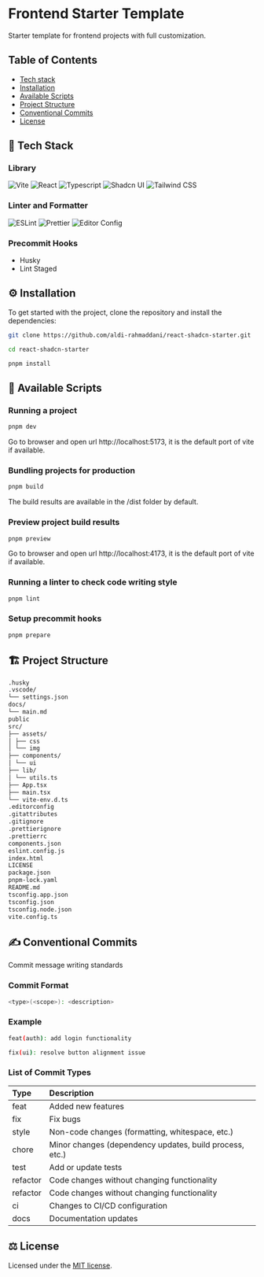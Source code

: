 # Frontend Starter Template

Starter template for frontend projects with full customization.

## Table of Contents

- [Tech stack](#🚀-tech-stack)
- [Installation](#⚙️-installation)
- [Available Scripts](#📜-available-scripts)
- [Project Structure](#🏗️-project-structure)
- [Conventional Commits](#✍️-conventional-commits)
- [License](#⚖️-license)

## 🚀 Tech Stack

### Library

![Vite](https://img.shields.io/badge/-Vite-646CFF?logo=vite&logoColor=fff&style=for-the-badge)
![React](https://img.shields.io/badge/-React-61DAFB?logo=react&logoColor=000&style=for-the-badge)
![Typescript](https://img.shields.io/badge/-Typescript-3178C6?logo=typescript&logoColor=fff&style=for-the-badge)
![Shadcn UI](https://img.shields.io/badge/-Shadcn_UI-000000?logo=shadcn/ui&logoColor=fff&style=for-the-badge)
![Tailwind CSS](https://img.shields.io/badge/-Tailwind_CSS-06B6D4?logo=tailwindcss&logoColor=fff&style=for-the-badge)

### Linter and Formatter

![ESLint](https://img.shields.io/badge/-Eslint-4B32C3?logo=ESLint&logoColor=fff&style=for-the-badge)
![Prettier](https://img.shields.io/badge/-Prettier-F7B93E?logo=prettier&logoColor=000&style=for-the-badge)
![Editor Config](https://img.shields.io/badge/-Editor_Config-FEFEFE?logo=editorconfig&logoColor=000&style=for-the-badge)

### Precommit Hooks

- Husky
- Lint Staged

## ⚙️ Installation

To get started with the project, clone the repository and install the dependencies:

```bash
git clone https://github.com/aldi-rahmaddani/react-shadcn-starter.git

cd react-shadcn-starter

pnpm install
```

## 📜 Available Scripts

### Running a project

```bash
pnpm dev
```

Go to browser and open url http://localhost:5173, it is the default port of vite if available.

### Bundling projects for production

```bash
pnpm build
```

The build results are available in the /dist folder by default.

### Preview project build results

```bash
pnpm preview
```

Go to browser and open url http://localhost:4173, it is the default port of vite if available.

### Running a linter to check code writing style

```bash
pnpm lint
```

### Setup precommit hooks

```bash
pnpm prepare
```

## 🏗️ Project Structure

```bash
.husky
.vscode/
└── settings.json
docs/
└── main.md
public
src/
├── assets/
│ ├── css
│ └── img
├── components/
│ └── ui
├── lib/
│ └── utils.ts
├── App.tsx
├── main.tsx
└── vite-env.d.ts
.editorconfig
.gitattributes
.gitignore
.prettierignore
.prettierrc
components.json
eslint.config.js
index.html
LICENSE
package.json
pnpm-lock.yaml
README.md
tsconfig.app.json
tsconfig.json
tsconfig.node.json
vite.config.ts
```

## ✍️ Conventional Commits

Commit message writing standards

### Commit Format

```bash
<type>(<scope>): <description>
```

### Example

```bash
feat(auth): add login functionality

fix(ui): resolve button alignment issue
```

### List of Commit Types

| Type     | Description                                             |
| :------- | :------------------------------------------------------ |
| feat     | Added new features                                      |
| fix      | Fix bugs                                                |
| style    | Non-code changes (formatting, whitespace, etc.)         |
| chore    | Minor changes (dependency updates, build process, etc.) |
| test     | Add or update tests                                     |
| refactor | Code changes without changing functionality             |
| refactor | Code changes without changing functionality             |
| ci       | Changes to CI/CD configuration                          |
| docs     | Documentation updates                                   |

## ⚖️ License

Licensed under the [MIT license](https://github.com/aldi-rahmaddani/react-shadcn-starter/blob/main/LICENSE.md).
